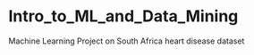 # Intro_to_ML_and_Data_Mining <br>

Machine Learning Project on South Africa heart disease dataset<br>
